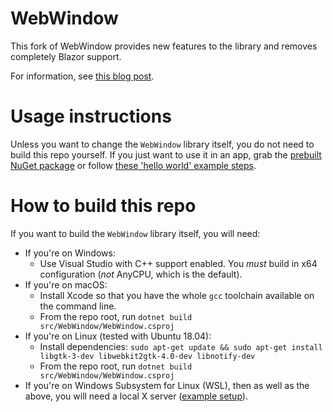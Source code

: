 # WebWindow
This fork of WebWindow provides new features to the library and
removes completely Blazor support.

For information, see [this blog post](https://blog.stevensanderson.com/2019/11/18/2019-11-18-webwindow-a-cross-platform-webview-for-dotnet-core/).

# Usage instructions

Unless you want to change the `WebWindow` library itself, you do not need to build this repo yourself. If you just want to use it in an app, grab the [prebuilt NuGet package](https://www.nuget.org/packages/WebWindow) or follow [these 'hello world' example steps](https://blog.stevensanderson.com/2019/11/18/2019-11-18-webwindow-a-cross-platform-webview-for-dotnet-core/).

# How to build this repo

If you want to build the `WebWindow` library itself, you will need:

 * If you're on Windows:
   * Use Visual Studio with C++ support enabled. You *must* build in x64 configuration (*not* AnyCPU, which is the default).
 * If you're on macOS:
   * Install Xcode so that you have the whole `gcc` toolchain available on the command line.
   * From the repo root, run `dotnet build src/WebWindow/WebWindow.csproj`
 * If you're on Linux (tested with Ubuntu 18.04):
   * Install dependencies: `sudo apt-get update && sudo apt-get install libgtk-3-dev libwebkit2gtk-4.0-dev libnotify-dev`
   * From the repo root, run `dotnet build src/WebWindow/WebWindow.csproj`
 * If you're on Windows Subsystem for Linux (WSL), then as well as the above, you will need a local X server ([example setup](https://virtualizationreview.com/articles/2017/02/08/graphical-programs-on-windows-subsystem-on-linux.aspx)).

